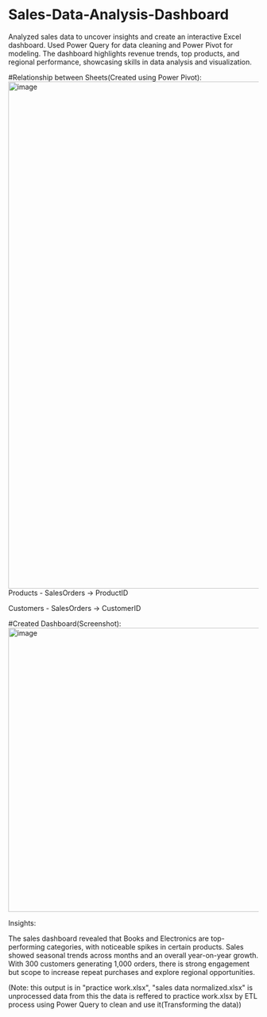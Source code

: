 # Sales-Data-Analysis-Dashboard
Analyzed sales data to uncover insights and create an interactive Excel dashboard. Used Power Query for data cleaning and Power Pivot for modeling. The dashboard highlights revenue trends, top products, and regional performance, showcasing skills in data analysis and visualization.

#Relationship between Sheets(Created using Power Pivot):
<img width="1919" height="1021" alt="image" src="https://github.com/user-attachments/assets/2a635f68-b1d9-4c3c-92ec-5cf93106638b" />
Products - SalesOrders -> ProductID

Customers - SalesOrders -> CustomerID

#Created Dashboard(Screenshot):
<img width="1133" height="572" alt="image" src="https://github.com/user-attachments/assets/7a1d61e6-e880-4f04-8382-440425ec4f7e" />

Insights:

The sales dashboard revealed that Books and Electronics are top-performing categories, with noticeable spikes in certain products. Sales showed seasonal trends across months and an overall year-on-year growth. With 300 customers generating 1,000 orders, there is strong engagement but scope to increase repeat purchases and explore regional opportunities.

(Note: this output is in "practice work.xlsx", "sales data normalized.xlsx" is unprocessed data from this the data is reffered to practice work.xlsx by ETL process using Power Query to clean and use it(Transforming the data))
